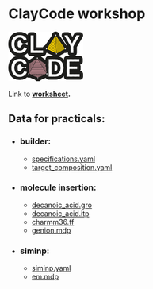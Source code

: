 # ClayCode workshop 

<img src="html/images/ClayCode_colour.png" width="30%">

Link to **[worksheet](./html/RiP_ws.html).**

## Data for practicals:
- ### builder:
    - [specifications.yaml](./builder/specifications.yaml)
    - [target_composition.yaml](./builder/target_composition.yaml)
- ### molecule insertion:
    - [decanoic_acid.gro](./insert-molecules/decanoic_acid.gro)
    - [decanoic_acid.itp](./insert-molecules/decanoic_acid.itp)
    - [charmm36.ff](./insert-molecules/charmm36.ff)
    - [genion.mdp](./insert-molecules/genion.mdp)
- ### siminp:
     - [siminp.yaml](./siminp/siminp.yaml)
     - [em.mdp](./siminp/MDP/em.mdp)
